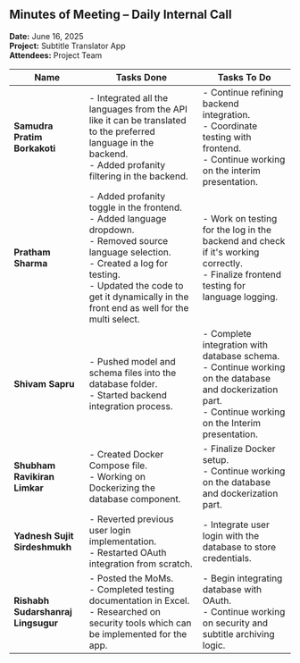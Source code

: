 ## Minutes of Meeting – Daily Internal Call  
**Date:** June 16, 2025  
**Project:** Subtitle Translator App  
**Attendees:** Project Team  

| Name                          | Tasks Done                                                                                                                                          | Tasks To Do                                                                                                                              |
|-------------------------------|------------------------------------------------------------------------------------------------------------------------------------------------------|-------------------------------------------------------------------------------------------------------------------------------------------|
| **Samudra Pratim Borkakoti**  | - Integrated all the languages from the API like it can be translated to the preferred language in the backend.  <br> - Added profanity filtering in the backend. | - Continue refining backend integration. <br> - Coordinate testing with frontend. <br> - Continue working on the interim presentation.   |
| **Pratham Sharma**            | - Added profanity toggle in the frontend. <br> - Added language dropdown. <br> - Removed source language selection. <br> - Created a log for testing. <br> - Updated the code to get it dynamically in the front end as well for the multi select.       | - Work on testing for the log in the backend and check if it's working correctly. <br> - Finalize frontend testing for language logging. |
| **Shivam Sapru**              | - Pushed model and schema files into the database folder. <br> - Started backend integration process.                                               | - Complete integration with database schema. <br> - Continue working on the database and dockerization part. <br> - Continue working on the Interim presentation.|
| **Shubham Ravikiran Limkar**  | - Created Docker Compose file. <br> - Working on Dockerizing the database component.                                                                | - Finalize Docker setup. <br> - Continue working on the database and dockerization part.                                                  |
| **Yadnesh Sujit Sirdeshmukh** | - Reverted previous user login implementation. <br> - Restarted OAuth integration from scratch.                                                     | - Integrate user login with the database to store credentials.                                                                           |
| **Rishabh Sudarshanraj Lingsugur** | - Posted the MoMs. <br> - Completed testing documentation in Excel. <br> - Researched on security tools which can be implemented for the app.         | - Begin integrating database with OAuth. <br> - Continue working on security and subtitle archiving logic.                               |
